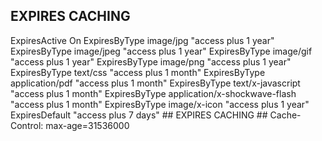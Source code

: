 ## EXPIRES CACHING ##
 <IfModule mod_expires.c>
 ExpiresActive On
 ExpiresByType image/jpg "access plus 1 year"
 ExpiresByType image/jpeg "access plus 1 year"
 ExpiresByType image/gif "access plus 1 year"
 ExpiresByType image/png "access plus 1 year"
 ExpiresByType text/css "access plus 1 month"
 ExpiresByType application/pdf "access plus 1 month"
 ExpiresByType text/x-javascript "access plus 1 month"
 ExpiresByType application/x-shockwave-flash "access plus 1 month"
 ExpiresByType image/x-icon "access plus 1 year"
 ExpiresDefault "access plus 7 days"
 </IfModule>
 ## EXPIRES CACHING ##
Cache-Control: max-age=31536000